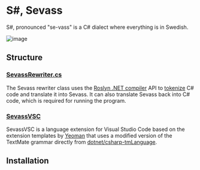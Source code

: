 # S#, Sevass

S#, pronounced "se-vass" is a C# dialect where everything is in Swedish. 

![image](https://user-images.githubusercontent.com/47401343/212559687-8c203051-3771-4b25-92cc-9abd7ae0a4ad.png)

## Structure
### [SevassRewriter.cs](Sevass/SevassRewriter.cs)
The Sevass rewriter class uses the [Roslyn .NET compiler](https://github.com/dotnet/roslyn) API to [tokenize](https://code.visualstudio.com/api/language-extensions/syntax-highlight-guide#tokenization) C# code and translate it into Sevass. It can also translate Sevass back into C# code, which is required for running the program.

### [SevassVSC](SevassVSC)
SevassVSC is a language extension for Visual Studio Code based on the extension templates by [Yeoman](https://yeoman.io/) that uses a modified version of the TextMate grammar directly from [dotnet/csharp-tmLanguage](https://github.com/dotnet/csharp-tmLanguage).

## Installation 

